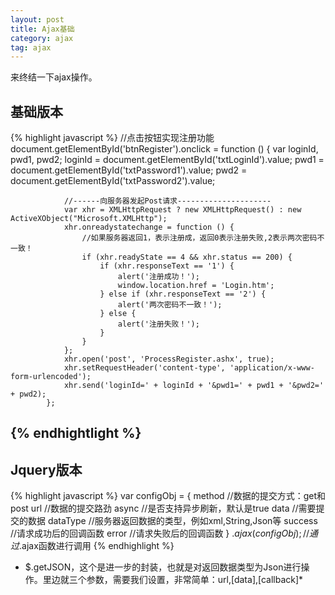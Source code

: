 ```yaml
---
layout: post
title: Ajax基础
category: ajax
tag: ajax
---
```


来终结一下ajax操作。

## 基础版本
{% highlight javascript %}
 //点击按钮实现注册功能
            document.getElementById('btnRegister').onclick = function () {
                var loginId, pwd1, pwd2;
                loginId = document.getElementById('txtLoginId').value;
                pwd1 = document.getElementById('txtPassword1').value;
                pwd2 = document.getElementById('txtPassword2').value;

                //------向服务器发起Post请求---------------------
                var xhr = XMLHttpRequest ? new XMLHttpRequest() : new ActiveXObject("Microsoft.XMLHttp");
                xhr.onreadystatechange = function () {
                    //如果服务器返回1，表示注册成，返回0表示注册失败,2表示两次密码不一致！
                    if (xhr.readyState == 4 && xhr.status == 200) {
                        if (xhr.responseText == '1') {
                            alert('注册成功！');
                            window.location.href = 'Login.htm';
                        } else if (xhr.responseText == '2') {
                            alert('两次密码不一致！');
                        } else {
                            alert('注册失败！');
                        }
                    }
                };
                xhr.open('post', 'ProcessRegister.ashx', true);
                xhr.setRequestHeader('content-type', 'application/x-www-form-urlencoded');
                xhr.send('loginId=' + loginId + '&pwd1=' + pwd1 + '&pwd2=' + pwd2);
            };
{% endhightlight %}
---------------------------------------------------
## Jquery版本
{% highlight javascript %}
var configObj = {
       method   //数据的提交方式：get和post
       url   //数据的提交路劲
       async   //是否支持异步刷新，默认是true
       data    //需要提交的数据
       dataType   //服务器返回数据的类型，例如xml,String,Json等
       success    //请求成功后的回调函数
       error   //请求失败后的回调函数
    } 
$.ajax(configObj);//通过$.ajax函数进行调用
{% endhighlight %}
* $.getJSON，这个是进一步的封装，也就是对返回数据类型为Json进行操作。里边就三个参数，需要我们设置，非常简单：url,[data],[callback]*